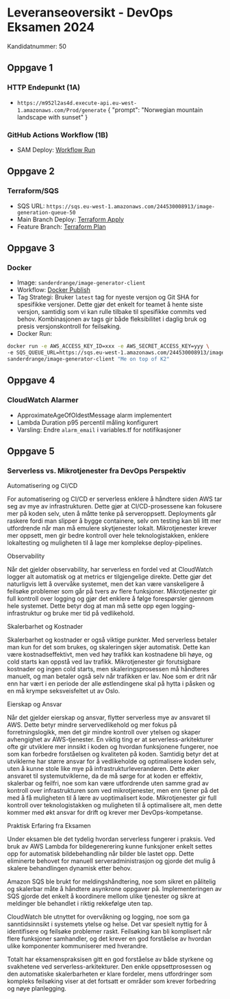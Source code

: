 # Leveranseoversikt - DevOps Eksamen 2024
Kandidatnummer: 50

## Oppgave 1
### HTTP Endepunkt (1A)
- `https://m952l2as4d.execute-api.eu-west-1.amazonaws.com/Prod/generate`
{ "prompt": "Norwegian mountain landscape with sunset" }

### GitHub Actions Workflow (1B)
- SAM Deploy: [Workflow Run](https://github.com/Sander-Drange/devops-exam-ai-travel-app/actions/runs/11843710491)

## Oppgave 2
### Terraform/SQS
- SQS URL: `https://sqs.eu-west-1.amazonaws.com/244530008913/image-generation-queue-50`
- Main Branch Deploy: [Terraform Apply](https://github.com/Sander-Drange/devops-exam-ai-travel-app/actions/runs/11936335818)
- Feature Branch: [Terraform Plan](https://github.com/Sander-Drange/devops-exam-ai-travel-app/actions/runs/11914390470)

## Oppgave 3
### Docker
- Image: `sanderdrange/image-generator-client`
- Workflow: [Docker Publish](https://github.com/Sander-Drange/devops-exam-ai-travel-app/actions/runs/11936539593)
- Tag Strategi: Bruker `latest` tag for nyeste versjon og Git SHA for spesifikke versjoner. Dette gjør det enkelt for teamet å hente siste versjon, samtidig som vi kan rulle tilbake til spesifikke commits ved behov. Kombinasjonen av tags gir både fleksibilitet i daglig bruk og presis versjonskontroll for feilsøking.
- Docker Run:
```bash
docker run -e AWS_ACCESS_KEY_ID=xxx -e AWS_SECRET_ACCESS_KEY=yyy \
-e SQS_QUEUE_URL=https://sqs.eu-west-1.amazonaws.com/244530008913/image-generation-queue-50 \
sanderdrange/image-generator-client "Me on top of K2"
```

## Oppgave 4
### CloudWatch Alarmer
- ApproximateAgeOfOldestMessage alarm implementert
- Lambda Duration p95 percentil måling konfigurert
- Varsling: Endre `alarm_email` i variables.tf for notifikasjoner

## Oppgave 5 
### Serverless vs. Mikrotjenester fra DevOps Perspektiv

Automatisering og CI/CD

For automatisering og CI/CD er serverless enklere å håndtere siden AWS tar seg av mye av infrastrukturen. Dette gjør at CI/CD-prosessene kan fokusere mer på koden selv, uten å måtte tenke på serveroppsett. 
Deployments går raskere fordi man slipper å bygge containere, selv om testing kan bli litt mer utfordrende når man må emulere skytjenester lokalt. 
Mikrotjenester krever mer oppsett, men gir bedre kontroll over hele teknologistakken, enklere lokaltesting og muligheten til å lage mer komplekse deploy-pipelines.

Observability

Når det gjelder observability, har serverless en fordel ved at CloudWatch logger alt automatisk og at metrics er tilgjengelige direkte. 
Dette gjør det naturligvis lett å overvåke systemet, men det kan være vanskeligere å feilsøke problemer som går på tvers av flere funksjoner. 
Mikrotjenester gir full kontroll over logging og gjør det enklere å følge forespørsler gjennom hele systemet. Dette betyr dog at man må sette opp egen logging-infrastruktur og bruke mer tid på vedlikehold.

Skalerbarhet og Kostnader

Skalerbarhet og kostnader er også viktige punkter. Med serverless betaler man kun for det som brukes, og skaleringen skjer automatisk. 
Dette kan være kostnadseffektivt, men ved høy trafikk kan kostnadene bli høye, og cold starts kan oppstå ved lav trafikk. 
Mikrotjenester gir forutsigbare kostnader og ingen cold starts, men skaleringsprosessen må håndteres manuelt, og man betaler også selv når trafikken er lav. Noe som er drit når enn har vært i en periode der alle østlendingene skal på hytta i påsken og en må krympe seksveisfeltet ut av Oslo.

Eierskap og Ansvar

Når det gjelder eierskap og ansvar, flytter serverless mye av ansvaret til AWS. 
Dette betyr mindre servervedlikehold og mer fokus på forretningslogikk, men det gir mindre kontroll over ytelsen og skaper avhengighet av AWS-tjenester. 
En viktig ting er at serverless-arkitekturer ofte gir utviklere mer innsikt i koden og hvordan funksjonene fungerer, noe som kan forbedre forståelsen og kvaliteten på koden. 
Samtidig betyr det at utviklerne har større ansvar for å vedlikeholde og optimalisere koden selv, uten å kunne stole like mye på infrastrukturleverandøren. 
Dette øker ansvaret til systemutviklerne, da de må sørge for at koden er effektiv, skalerbar og feilfri, noe som kan være utfordrende uten samme grad av kontroll over infrastrukturen som ved mikrotjenester, men enn tjener på det med å få muligheten til å lære av uoptimalisert kode. 
Mikrotjenester gir full kontroll over teknologistakken og muligheten til å optimalisere alt, men dette kommer med økt ansvar for drift og krever mer DevOps-kompetanse.

Praktisk Erfaring fra Eksamen

Under eksamen ble det tydelig hvordan serverless fungerer i praksis. 
Ved bruk av AWS Lambda for bildegenerering kunne funksjoner enkelt settes opp for automatisk bildebehandling når bilder ble lastet opp. 
Dette eliminerte behovet for manuell serveradministrasjon og gjorde det mulig å skalere behandlingen dynamisk etter behov.

Amazon SQS ble brukt for meldingshåndtering, noe som sikret en pålitelig og skalerbar måte å håndtere asynkrone oppgaver på. 
Implementeringen av SQS gjorde det enkelt å koordinere mellom ulike tjenester og sikre at meldinger ble behandlet i riktig rekkefølge uten tap.

CloudWatch ble utnyttet for overvåkning og logging, noe som ga sanntidsinnsikt i systemets ytelse og helse. 
Det var spesielt nyttig for å identifisere og feilsøke problemer raskt. 
Feilsøking kan bli komplisert når flere funksjoner samhandler, og det krever en god forståelse av hvordan ulike komponenter kommuniserer med hverandre.

Totalt har eksamenspraksisen gitt en god forståelse av både styrkene og svakhetene ved serverless-arkitekturer. 
Den enkle oppsettprosessen og den automatiske skalerbarheten er klare fordeler, mens utfordringer som kompleks feilsøking viser at det fortsatt er områder som krever forbedring og nøye planlegging.